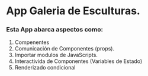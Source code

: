 # App Galeria de Esculturas.

### Esta App abarca aspectos como:

1. Compenentes
2. Comunicación de Componentes (props).
3. Importar modulos de JavaScripts.
4. Interactivida de Componentes (Variables de Estado)
5. Renderizado condicional
